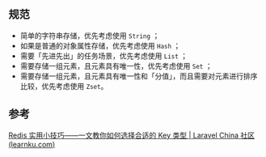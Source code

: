 ## 规范

- 简单的字符串存储，优先考虑使用 `String` ；
- 如果是普通的对象属性存储，优先考虑使用 `Hash` ；
- 需要「先进先出」的任务场景，优先考虑使用 `List` ；
- 需要存储一组元素，且元素具有唯一性，优先考虑使用 `Set` ；
- 需要存储一组元素，且元素具有唯一性和「分值」，而且需要对元素进行排序比较，优先考虑使用 `Zset`。

## 参考
[Redis 实用小技巧——一文教你如何选择合适的 Key 类型 | Laravel China 社区 (learnku.com)](https://learnku.com/articles/77670)